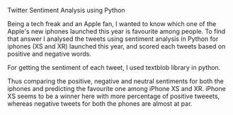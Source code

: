 Twitter Sentiment Analysis using Python 

Being a tech freak and an Apple fan, I wanted to know which one of the Apple's new iphones launched this year is favourite among people. To find that answer I analysed the tweets using sentiment analysis in Python for iphones (XS and XR) launched this year, and scored each tweets based on positive and negative words.

For getting the sentiment of each tweet, I used textblob library in python.

Thus comparing the positive, negative and neutral sentiments for both the iphones and predicting the favourite one among iPhone XS and XR. iPhone XS seems to be a winner here with more percentage of positive tweeets, whereas negative tweets for both the phones are almost at par.
